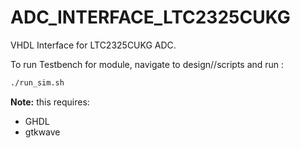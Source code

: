 # ADC_INTERFACE_LTC2325CUKG
VHDL Interface for LTC2325CUKG ADC.

To run Testbench for module, navigate to design/<MODULE>/scripts and run :

```bash
./run_sim.sh
```

**Note:** this requires: 
- GHDL
- gtkwave
